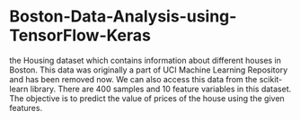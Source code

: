 # Boston-Data-Analysis-using-TensorFlow-Keras
the Housing dataset which contains information about different houses in Boston. This data was originally a part of UCI Machine Learning Repository and has been removed now. We can also access this data from the scikit-learn library. There are 400 samples and 10 feature variables in this dataset. The objective is to predict the value of prices of the house using the given features.
